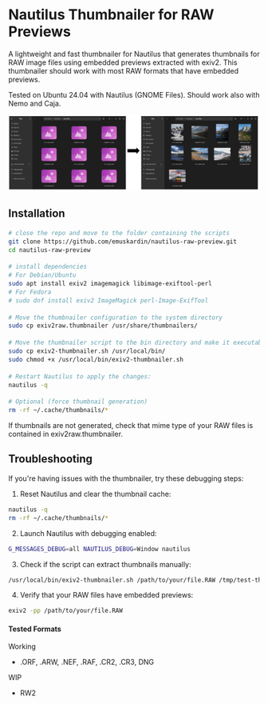 # Nautilus Thumbnailer for RAW Previews 

A lightweight and fast thumbnailer for Nautilus that generates thumbnails for RAW image files using embedded previews extracted with exiv2.
This thumbnailer should work with most RAW formats that have embedded previews.

Tested on Ubuntu 24.04 with Nautilus (GNOME Files). Should work also with  Nemo and Caja.

<picture style="align: center; padding-bottom: 3mm;">
  <img alt="" src="./photo_preview/thumbnail_preview.png">
</picture>

##  Installation

```bash
# close the repo and move to the folder containing the scripts
git clone https://github.com/emuskardin/nautilus-raw-preview.git
cd nautilus-raw-preview

# install dependencies
# For Debian/Ubuntu
sudo apt install exiv2 imagemagick libimage-exiftool-perl
# For Fedora
# sudo dnf install exiv2 ImageMagick perl-Image-ExifTool

# Move the thumbnailer configuration to the system directory
sudo cp exiv2raw.thumbnailer /usr/share/thumbnailers/

# Move the thumbnailer script to the bin directory and make it executable
sudo cp exiv2-thumbnailer.sh /usr/local/bin/
sudo chmod +x /usr/local/bin/exiv2-thumbnailer.sh

# Restart Nautilus to apply the changes:
nautilus -q

# Optional (force thumbnail generation)
rm -rf ~/.cache/thumbnails/*
```

If thumbnails are not generated, check that mime type of your RAW files is contained in exiv2raw.thumbnailer.

## Troubleshooting

If you're having issues with the thumbnailer, try these debugging steps:

1. Reset Nautilus and clear the thumbnail cache:
```bash
nautilus -q
rm -rf ~/.cache/thumbnails/*
```

2. Launch Nautilus with debugging enabled:
```bash
G_MESSAGES_DEBUG=all NAUTILUS_DEBUG=Window nautilus
```

3. Check if the script can extract thumbnails manually:
```bash
/usr/local/bin/exiv2-thumbnailer.sh /path/to/your/file.RAW /tmp/test-thumbnail.png
```

4. Verify that your RAW files have embedded previews:
```bash
exiv2 -pp /path/to/your/file.RAW
```

#### Tested Formats

Working
- .ORF, .ARW, .NEF, .RAF, .CR2, .CR3, DNG

WIP
- RW2